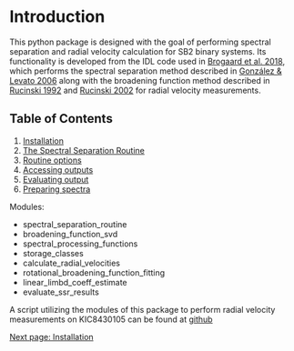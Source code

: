 # Introduction

This python package is designed with the goal of performing spectral separation and radial velocity calculation for SB2 binary systems. Its functionality is developed from the IDL code used in [Brogaard et al. 2018](https://academic.oup.com/mnras/article/476/3/3729/4833696), which performs the spectral separation method described in [González & Levato 2006](https://www.aanda.org/articles/aa/abs/2006/10/aa3177-05/aa3177-05.html) along with the broadening function method described in [Rucinski 1992](http://astro.utoronto.ca/~rucinski/manscr/CFHT92.pdf) and [Rucinski 2002](http://astro.utoronto.ca/~rucinski/manscr/bin_pub7.pdf) for radial velocity measurements.

## Table of Contents
1. [Installation](installation)
2. [The Spectral Separation Routine](quickstart)
3. [Routine options](routine_options)
4. [Accessing outputs](results)
5. [Evaluating output](evaluate)
6. [Preparing spectra](preparation)

Modules:

- spectral_separation_routine
- broadening_function_svd
- spectral_processing_functions
- storage_classes
- calculate_radial_velocities
- rotational_broadening_function_fitting
- linear_limbd_coeff_estimate
- evaluate_ssr_results


A script utilizing the modules of this package to perform radial velocity measurements on KIC8430105 can be found at [github](https://github.com/jsinkbaek/sb2sep/blob/main/test/kic8430105/RV_from_spectra_kic8430105.py)


[Next page: Installation](installation)

